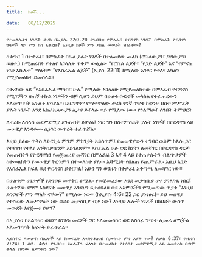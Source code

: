 ```yaml
---
title:  ክሶች...

date:   08/12/2025
---
```


`የተመለሱትን ነገዶች ታሪክ በኢያሱ 22፡9-20 ያንብቡ። የምዕራብ ዮርዳኖስ ነገዶች በምስራቅ ዮርዳኖስ ጎሳዎች ላይ ምን ክስ አቀረቡ? እነዚህ ክሶች ምን ያክል መሠረት ነበራቸው?
`


ከቁጥር 1 በተቃራኒ፣ በምስራቅ በኩል ያሉት ነገዶች በተለመደው መልክ (ሮቤላውያን፣ ጋዳውያን፣ ወዘተ.) ከሚጠሩበት የተለየ አገላለጽ ጥቅም ውሏል፡- “የሮቤል ልጆች፣ “የጋድ ልጆች” እና “የምናሴ ነገድ እኩሌታ” ማለትም “የእስራኤል ልጆች” (ኢያሱ 22፡11) ከሚለው አንፃር የተለየ አካልን የሚያመለክት ይመስላል።

በትረካው ላይ “የእስራኤል ማኅበር ሁሉ” የሚለው አገላለጽ የሚያመለክተው በምዕራብ ዮርዳኖስ የሚገኙትን ዘጠኝ ተኩል ነገዶችን ብቻ ሲሆን ይህም በሁለቱ ቡድኖች መካከል የተፈጠረውን አለመግባባት አጉልቶ ያሳያል። በእርግጥም የሚቀጥለው ታሪክ ዋነኛ ጥያቄ ከወንዙ በስተ ምሥራቅ ያሉት ነገዶች እንደ እስራኤላውያን ሊታዩ ይችላሉ ወይ የሚለው ነው። የጎልማሶች ሰንበት ትምህርት

ለታሪኩ ለስላሳ መደምደሚያ እንጠብቅ ይሆናል፤ ነገር ግን በስተምስራቅ ያሉት ነገዶች በዮርዳኖስ ላይ መሠዊያ እንዳቆሙ ሲነገር ውጥረት ተፈጥሯል።

እዚህ ያለው ጥቅስ ለድርጊቱ ምንም ምክንያት አይሰጥም፤ የመሠዊያውን ተግባር ወይም ከእሱ ጋር የተያያዘ የተለየ እንቅስቃሴንም አይገልጽም። እስራኤል ሁሉ ወደ ከነዓን ለመሻገር በዮርዳኖስ ዳርቻ የመጡበትን የዮርዳኖስን የመጀመሪያ መሻገር በምዕራፍ 3 እና 4 ላይ የተጠቀሱትን ብልጭታዎች ከተመለከትን የመሠዊያ ትርጉምን በተመለከተ ያለው አሻሚነት የበለጠ ይጨምራል። እዚህ አንድ የእስራኤል ክፍል ወደ ዮርዳኖስ ይቀርባል፤ አሁን ግን ወንዙን በተቃራኒ አቅጣጫ ለመሻገር ነው።

በሁለቱም ሁኔታዎች የድንጋይ መዋቅር ቆሟል። የመጀመሪያው እንደ መታሰቢያ ሆኖ ያገለግል ነበር፤ ሁለተኛው ደግሞ አስደናቂ መሠዊያ እንደሆነ ይታሰባል። ወደ አእምሯችን የሚመጣው ጥያቄ “እነዚህ ድንጋዮች ምን ማለት ናቸው?” የሚለው ነው። (ከኢያሱ 4:6፣ 22 ጋር ያነፃፅሩ)። ይህ መሰዊያ የተሰራው ለመሥዋዕት ነው ወይስ መታሰቢያ ብቻ ነው? እነዚህ ሌሎች ነገዶች በክህደት ውስጥ መውደቅ እየጀመሩ ይሆን?

ከኢያሱ፣ ከአልዓዛር ወይም ከነገዱ መሪዎች ጋር አለመመካከር ወደ አስከፊ ግጭት ሊመራ ለሚችል አለመግባባት ክፍተት ይፈጥራል።

`ኢየሱስና ጳውሎስ በሌሎች ላይ ከመፍረድ እንድንቆጠብ ሲመክሩን ምን እያሉ ነው? ሉቃስ 6:37፣ ዮሐንስ 7:24፣ 1 ቆሮ. 4፡5ን ያንብቡ። የሌሎችን ፍላጎት በተመለከተ የተሳሳተ መደምደሚያ ላይ ለመድረስ በጣም ቀላል የሆነው ለምንድን ነው?
`